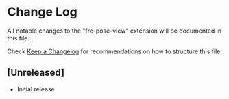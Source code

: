 # Change Log

All notable changes to the "frc-pose-view" extension will be documented in this file.

Check [Keep a Changelog](http://keepachangelog.com/) for recommendations on how to structure this file.

## [Unreleased]

- Initial release